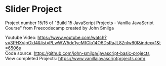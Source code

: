 # Slider Project

Project number 15/15 of "Build 15 JavaScript Projects - Vanilla JavaScript Course" from Freecodecamp created by John Smilga

Youtube Video: https://www.youtube.com/watch?v=3PHXvlpOkf4&list=PLwWW5dc1ycMfClo14O6DsRaJL8ZnIw80I&index=1&t=6506s
<br>
Code source: https://github.com/john-smilga/javascript-basic-projects
<br>
View completed Projects: https://www.vanillajavascriptprojects.com/
